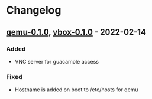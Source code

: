 # Changelog

## [qemu-0.1.0], [vbox-0.1.0] - 2022-02-14
### Added
- VNC server for guacamole access
### Fixed
- Hostname is added on boot to /etc/hosts for qemu

[qemu-0.1.0]: https://gitlab.ics.muni.cz/muni-kypo-images/kali/-/tree/qemu-0.1.0
[vbox-0.1.0]: https://gitlab.ics.muni.cz/muni-kypo-images/kali/-/tree/vbox-0.1.0
